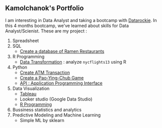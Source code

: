 ## Kamolchanok's Portfolio ##

I am interesting in Data Analyst and taking a bootcamp with [Datarockie](https://datarockie.com/).
In this 4 months bootcamp, we've learned about skills for Data Analyst/Scienist.
These are my project :

1. Spreadsheet
2. SQL  
   + [Create a database of Ramen Restaurants](https://replit.com/@tttontann/SQLHomeworkBatch6#main.sql)
3. R Programming
   + [Data Transformation](https://datalore.jetbrains.com/view/notebook/yz2lulY9flfqPr1lRRNJkn) : analyze `nycflights13` using R
5. Python 
   + [Create ATM Transaction](https://datalore.jetbrains.com/view/notebook/M2WqL6U37RTJIHxnVQM1Zt)
   + [Create a Pao-Ying-Chub Game](https://datalore.jetbrains.com/view/notebook/fCLJkMA8AGY7xwNpyZUMKj)
   + [API : Application Programming Interface](https://datalore.jetbrains.com/view/notebook/xIjP2H87Nifm5bbONusJRO)
6. Data Visualization
   + [Tableau](https://public.tableau.com/app/profile/tann3621/viz/Dashboard_Batch06/Dashboard1)
   + Looker studio (Google Data Studio)
   + [R Programming](https://github.com/tttontann/Portfolio_Batch06/blob/main/R%20Data%20Visualization.pdf)
7. Bussiness statistics and analytics
8. Predictive Modeling and Machine Learning
   + Simple ML by sklearn
